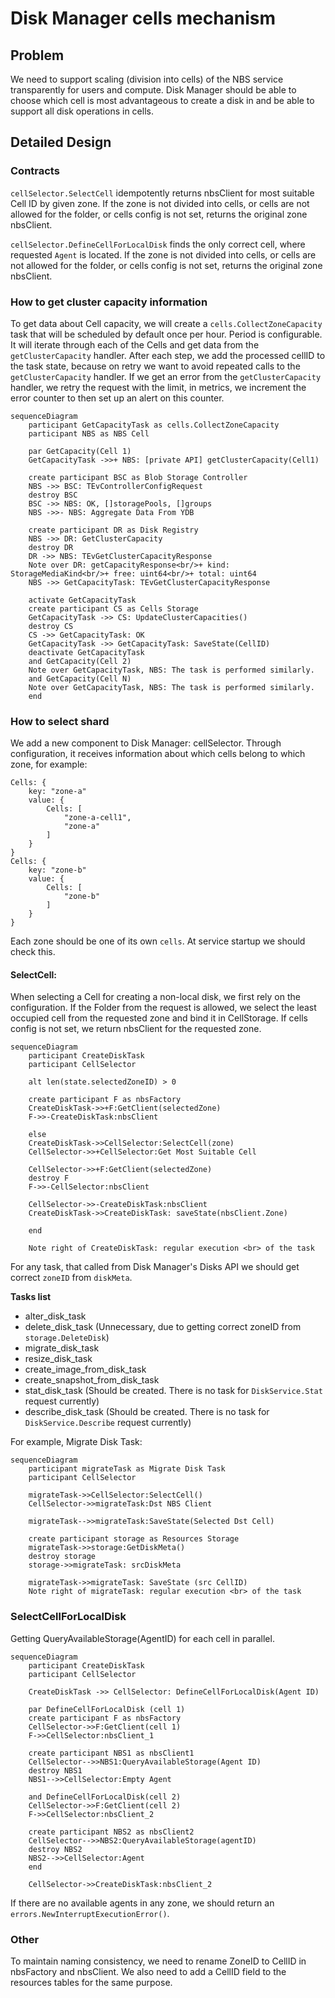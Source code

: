 # Disk Manager cells mechanism

## Problem
We need to support scaling (division into cells) of the NBS service transparently for users and compute.
Disk Manager should be able to choose which cell is most advantageous to create a disk in and be able to support all disk operations in cells.

## Detailed Design

### Contracts

`cellSelector.SelectCell` idempotently returns nbsClient for most suitable Cell ID by given zone. If the zone is not divided into cells, or cells are not allowed for the folder, or cells config is not set, returns the original zone nbsClient.

`cellSelector.DefineCellForLocalDisk` finds the only correct cell, where requested `Agent` is located. If the zone is not divided into cells, or cells are not allowed for the folder, or cells config is not set, returns the original zone nbsClient.

### How to get cluster capacity information

To get data about Cell capacity, we will create a `cells.CollectZoneCapacity` task that will be scheduled by default once per hour. Period is configurable.
It will iterate through each of the Cells and get data from the `getClusterCapacity` handler.
After each step, we add the processed cellID to the task state, because on retry we want to avoid repeated calls to the `getClusterCapacity` handler.
If we get an error from the `getClusterCapacity` handler, we retry the request with the limit, in metrics, we increment the error counter to then set up an alert on this counter.

```mermaid
sequenceDiagram
    participant GetCapacityTask as cells.CollectZoneCapacity
    participant NBS as NBS Cell

    par GetCapacity(Cell 1)
    GetCapacityTask ->>+ NBS: [private API] getClusterCapacity(Cell1)

    create participant BSC as Blob Storage Controller
    NBS ->> BSC: TEvControllerConfigRequest
    destroy BSC
    BSC ->> NBS: OK, []storagePools, []groups
    NBS ->>- NBS: Aggregate Data From YDB

    create participant DR as Disk Registry
    NBS ->> DR: GetClusterCapacity
    destroy DR
    DR ->> NBS: TEvGetClusterCapacityResponse
    Note over DR: getCapacityResponse<br/>+ kind: StorageMediaKind<br/>+ free: uint64<br/>+ total: uint64
    NBS ->> GetCapacityTask: TEvGetClusterCapacityResponse

    activate GetCapacityTask
    create participant CS as Cells Storage
    GetCapacityTask ->> CS: UpdateClusterCapacities()
    destroy CS
    CS ->> GetCapacityTask: OK
    GetCapacityTask ->> GetCapacityTask: SaveState(CellID)
    deactivate GetCapacityTask
    and GetCapacity(Cell 2)
    Note over GetCapacityTask, NBS: The task is performed similarly.
    and GetCapacity(Cell N)
    Note over GetCapacityTask, NBS: The task is performed similarly.
    end
```

### How to select shard

We add a new component to Disk Manager: cellSelector. Through configuration, it receives information about which cells belong to which zone, for example:

```
Cells: {
    key: "zone-a"
    value: {
        Cells: [
            "zone-a-cell1",
            "zone-a"
        ]
    }
}
Cells: {
    key: "zone-b"
    value: {
        Cells: [
            "zone-b"
        ]
    }
}
```

Each zone should be one of its own `cells`. At service startup we should check this.

#### SelectCell:

When selecting a Cell for creating a non-local disk, we first rely on the configuration. If the Folder from the request is allowed, we select the least occupied cell from the requested zone and bind it in CellStorage.
If cells config is not set, we return nbsClient for the requested zone.

```mermaid
sequenceDiagram
    participant CreateDiskTask
    participant CellSelector

    alt len(state.selectedZoneID) > 0

    create participant F as nbsFactory
    CreateDiskTask->>+F:GetClient(selectedZone)
    F->>-CreateDiskTask:nbsClient

    else
    CreateDiskTask->>CellSelector:SelectCell(zone)
    CellSelector->>+CellSelector:Get Most Suitable Cell

    CellSelector->>+F:GetClient(selectedZone)
    destroy F
    F->>-CellSelector:nbsClient

    CellSelector->>-CreateDiskTask:nbsClient
    CreateDiskTask->>CreateDiskTask: saveState(nbsClient.Zone)

    end

    Note right of CreateDiskTask: regular execution <br> of the task
```

For any task, that called from Disk Manager's Disks API we should get correct `zoneID` from `diskMeta`.

**Tasks list**

- alter_disk_task
- delete_disk_task (Unnecessary, due to getting correct zoneID from `storage.DeleteDisk`)
- migrate_disk_task
- resize_disk_task
- create_image_from_disk_task
- create_snapshot_from_disk_task
- stat_disk_task (Should be created. There is no task for `DiskService.Stat` request currently)
- describe_disk_task (Should be created. There is no task for `DiskService.Describe` request currently)

For example, Migrate Disk Task:

```mermaid
sequenceDiagram
    participant migrateTask as Migrate Disk Task
    participant CellSelector

    migrateTask->>CellSelector:SelectCell()
    CellSelector->>migrateTask:Dst NBS Client

    migrateTask-->>migrateTask:SaveState(Selected Dst Cell)

    create participant storage as Resources Storage
    migrateTask->>storage:GetDiskMeta()
    destroy storage
    storage->>migrateTask: srcDiskMeta

    migrateTask->>migrateTask: SaveState (src CellID)
    Note right of migrateTask: regular execution <br> of the task
```

### SelectCellForLocalDisk

Getting QueryAvailableStorage(AgentID) for each cell in parallel.

```mermaid
sequenceDiagram
    participant CreateDiskTask
    participant CellSelector

    CreateDiskTask ->> CellSelector: DefineCellForLocalDisk(Agent ID)

    par DefineCellForLocalDisk (cell 1)
    create participant F as nbsFactory
    CellSelector->>F:GetClient(cell 1)
    F->>CellSelector:nbsClient_1

    create participant NBS1 as nbsClient1
    CellSelector-->>NBS1:QueryAvailableStorage(Agent ID)
    destroy NBS1
    NBS1-->>CellSelector:Empty Agent

    and DefineCellForLocalDisk(cell 2)
    CellSelector->>F:GetClient(cell 2)
    F->>CellSelector:nbsClient_2

    create participant NBS2 as nbsClient2
    CellSelector-->>NBS2:QueryAvailableStorage(agentID)
    destroy NBS2
    NBS2-->>CellSelector:Agent
    end

    CellSelector->>CreateDiskTask:nbsClient_2
```

If there are no available agents in any zone, we should return an `errors.NewInterruptExecutionError()`.

### Other

To maintain naming consistency, we need to rename ZoneID to CellID in nbsFactory and nbsClient.
We also need to add a CellID field to the resources tables for the same purpose.
